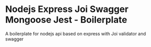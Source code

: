 Nodejs Express Joi Swagger Mongoose Jest - Boilerplate
===========================================================

A boilerplate for nodejs api based on express with Joi validator and swagger


